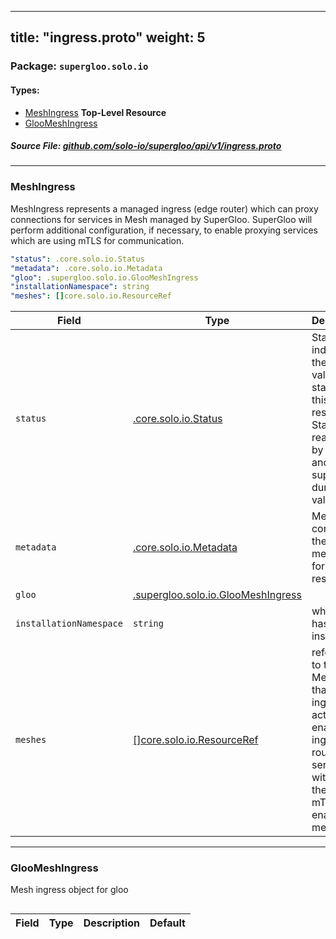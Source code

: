 
---
title: "ingress.proto"
weight: 5
---

<!-- Code generated by solo-kit. DO NOT EDIT. -->


### Package: `supergloo.solo.io` 
#### Types:


- [MeshIngress](#meshingress) **Top-Level Resource**
- [GlooMeshIngress](#gloomeshingress)
  



##### Source File: [github.com/solo-io/supergloo/api/v1/ingress.proto](https://github.com/solo-io/supergloo/blob/master/api/v1/ingress.proto)





---
### MeshIngress

 
MeshIngress represents a managed ingress (edge router) which can proxy connections
for services in Mesh managed by SuperGloo. SuperGloo will perform additional configuration,
if necessary, to enable proxying services which are using mTLS for communication.

```yaml
"status": .core.solo.io.Status
"metadata": .core.solo.io.Metadata
"gloo": .supergloo.solo.io.GlooMeshIngress
"installationNamespace": string
"meshes": []core.solo.io.ResourceRef

```

| Field | Type | Description | Default |
| ----- | ---- | ----------- |----------- | 
| `status` | [.core.solo.io.Status](../../../../solo-kit/api/v1/status.proto.sk#status) | Status indicates the validation status of this resource. Status is read-only by clients, and set by supergloo during validation |  |
| `metadata` | [.core.solo.io.Metadata](../../../../solo-kit/api/v1/metadata.proto.sk#metadata) | Metadata contains the object metadata for this resource |  |
| `gloo` | [.supergloo.solo.io.GlooMeshIngress](../ingress.proto.sk#gloomeshingress) |  |  |
| `installationNamespace` | `string` | where Gloo has been installed |  |
| `meshes` | [[]core.solo.io.ResourceRef](../../../../solo-kit/api/v1/ref.proto.sk#resourceref) | reference to the Mesh(s) that this ingress is acting upon enable the ingress to route to services within these mTLS-enabled meshes |  |




---
### GlooMeshIngress

 
Mesh ingress object for gloo

```yaml

```

| Field | Type | Description | Default |
| ----- | ---- | ----------- |----------- | 





<!-- Start of HubSpot Embed Code -->
<script type="text/javascript" id="hs-script-loader" async defer src="//js.hs-scripts.com/5130874.js"></script>
<!-- End of HubSpot Embed Code -->
